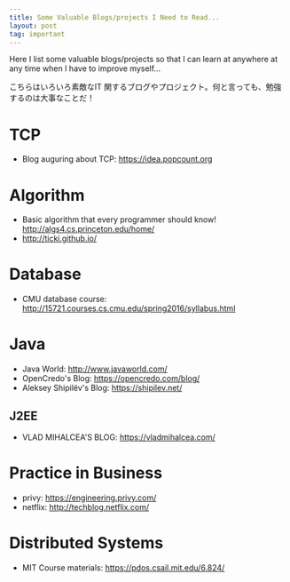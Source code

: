 ```yaml
---
title: Some Valuable Blogs/projects I Need to Read...
layout: post
tag: important  
---
```


Here I list some valuable blogs/projects so that I can learn at anywhere at any time when I have to improve myself...

こちらはいろいろ素敵なIT 関するブログやプロジェクト。何と言っても、勉強するのは大事なことだ！

# TCP

- Blog auguring about TCP: https://idea.popcount.org 



# Algorithm

- Basic algorithm that every programmer should know! http://algs4.cs.princeton.edu/home/
- http://ticki.github.io/



# Database

- CMU database course: http://15721.courses.cs.cmu.edu/spring2016/syllabus.html



# Java

- Java World: http://www.javaworld.com/
- OpenCredo's Blog: https://opencredo.com/blog/
- Aleksey Shipilëv's Blog: https://shipilev.net/

## J2EE

- VLAD MIHALCEA'S BLOG: https://vladmihalcea.com/



# Practice in Business

- privy: https://engineering.privy.com/
- netflix: http://techblog.netflix.com/



# Distributed Systems

- MIT Course materials: https://pdos.csail.mit.edu/6.824/ 